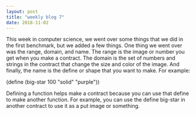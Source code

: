 ```yaml
---
layout: post
title: "weekly blog 7"
date: 2018-11-02
---
```


This week in computer science, we went over some things that we did in the first benchmark, but we added a few things. One thing we went over was the range, domain, and name. The range is the image or number you get when you make a contract. The domain is the set of numbers and strings in the contract that change the size and color of the image. And finally, the name is the define or shape that you want to make. For example:

(define (big-star 100 "solid" "purple"))

Defining a function helps make a contract because you can use that define to make another function. For example, you can use the define big-star in another contract to use it as a put image or something. 
